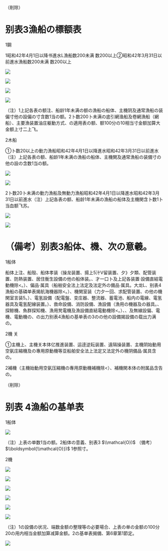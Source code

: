 （削除）

# 别表3漁船の標额表

1鋼

1昭和42年4月1日以降书進水L漁船数200未满 数200以上②昭和42年3月31日以前進水漁船数200未满 数200以上

![](https://www.nta.go.jp/tmp/c4dc89b8-1971-497c-bb7a-c046d87e18dd/images/0a75cc8c8a49a1fab589a0deab96c14fab54b41736f483484abfda3b5ec1d502.jpg)

![](https://www.nta.go.jp/tmp/c4dc89b8-1971-497c-bb7a-c046d87e18dd/images/8aaed28622bcdfa3758e479401c1ffdde1991de622074f39d1d55dde77bbbb05.jpg)

![](https://www.nta.go.jp/tmp/c4dc89b8-1971-497c-bb7a-c046d87e18dd/images/065816791f0f222a72bad6eebd87f8329deec0db356384a5d5ceb0afa40a299f.jpg)

![](https://www.nta.go.jp/tmp/c4dc89b8-1971-497c-bb7a-c046d87e18dd/images/f04a83cb3b7d76fdf640e6d2709772f426b937cf037e4fa381fd8ecd7a105bbe.jpg)

（注）1上記各表の额注、船龄1年未满の额の漁船の船体、主機阴及通常漁船の装偏寸他の設偏の寸含数1当の额。2卜数200卜未满の底引網渔船及卷網漁船（網船）、主要漁装置油庄躯動方式、の適用表の额、额100分の10相当寸金额加算大金额上寸二上飞。

2木船

①卜数20以上の動力漁船昭和42年4月1日以降進水昭和42年3月31日以前進水（注）上記各表の额、船龄1年未满の漁船の船体、主機関及通常漁船の装備寸の他の設の含数1当の额。

![](https://www.nta.go.jp/tmp/c4dc89b8-1971-497c-bb7a-c046d87e18dd/images/614fff1cada698105e35b0fece3c7a4d2f00b656c6df0c6624d51e3f8eabebb7.jpg)

![](https://www.nta.go.jp/tmp/c4dc89b8-1971-497c-bb7a-c046d87e18dd/images/50207a35c4f99cd1af5bea37a925ba6972843745871516f7a19ca282822e9e11.jpg)

2卜数20卜未满の動力漁船及無動力漁船昭和42年4月1日以降進水昭和42年3月31日以前進水（注）上記各表の额、船龄1年未满の漁船の船体及主機関含卜数1卜当血额飞苏。

![](https://www.nta.go.jp/tmp/c4dc89b8-1971-497c-bb7a-c046d87e18dd/images/d40325be6f5b384887eb9375bb2e266d10504758e98aed6fe0c781232ff185ed.jpg)

![](https://www.nta.go.jp/tmp/c4dc89b8-1971-497c-bb7a-c046d87e18dd/images/58a4042807b9ce2d49ddd26ffdb4f1e4517b3b6ca22fd755dde9773ec1128d7f.jpg)

# （備考）别表3船体、機、次の意羲。

1船体

船体上注、船殼、船体孝装（操龙装置、揚上5汁V留装置、夕》夕類、配管装置、防熱装置、居住衡生設備の他の船体装。、才一口卜及上記各装置·設備直結電動機除<。）、偏品·属具（船舶安全法上法定及法定外の備品·属具。大龙L、别表4漁船の基磷单表揭航海機器除<。）、機関室装（力夕一回、求配管装置、の他の機関室言装5。）、電氢設備（配電盤、变庄器、整流器、蓄電池、船内の電線、電氢器具及電氢配線装置。）、救命設備、消防設備、漁設備（漁用の機器及の器具。、探鲸機、魚群探知機、漁用凳電機及漁設備直結電動機除<。）、、及無線設偏、電機、電動機の、の出力别表4漁船の基单表の3のの他の設備揭設備の载出力满の。

2機 关

①主機上、主機关本体亿推進装置、运逹逆耘装置、遠隔操装置、主機阴始動用空氨庄縮機及の專用原動機等亚船舶安全法上法定又法定外の機阴備品·属具含の。

2補機（主機始動用空氨压縮機の專用原動機補機除<）、補機関本体の附属品含告の。

（削除）

# 别表 4漁船の基单表

1船体

![](https://www.nta.go.jp/tmp/c4dc89b8-1971-497c-bb7a-c046d87e18dd/images/ea590764d8057531410e65a0927cdead548e9ebb008def05603b5a13af457f7e.jpg)

（注）上表の单数1当の额。2船体の意義、别表3 $\\mathcal{O})$ （備考） $\\boldsymbol{\\mathcal{O}})$ 1参照寸。

2機

![](https://www.nta.go.jp/tmp/c4dc89b8-1971-497c-bb7a-c046d87e18dd/images/014b9cd37c15a6340cd8462207d618d69eb0475b691c07c2d9f3298ea3ec6840.jpg)

![](https://www.nta.go.jp/tmp/c4dc89b8-1971-497c-bb7a-c046d87e18dd/images/6aa3c8014a8755883013a45f68c8a5c6765d59200864ed8ed65805caddfa8a60.jpg)

![](https://www.nta.go.jp/tmp/c4dc89b8-1971-497c-bb7a-c046d87e18dd/images/d14f857a6462295955593715a06be5a02e8a6357022b348d330967e85f0f417f.jpg)

![](https://www.nta.go.jp/tmp/c4dc89b8-1971-497c-bb7a-c046d87e18dd/images/43b14bd13d56ad81d2ba555dbaa5b24fffc649c60ac27ed0cd00cdca3986a931.jpg)

![](https://www.nta.go.jp/tmp/c4dc89b8-1971-497c-bb7a-c046d87e18dd/images/8a12c91920e5261d07d17d201c5a9a86b0cce55435a489657bb090ed79ebb46a.jpg)

![](https://www.nta.go.jp/tmp/c4dc89b8-1971-497c-bb7a-c046d87e18dd/images/6fa196b570cf0cdbd0763f716f0a78b620f96d1a4cb9d90fc94b938e045fbe4b.jpg)

（注）1の設備の状况、端数金额の整理等の必要場合、上表の单の金额の100分20の用内相当金额加算减算金额。2の基单表揭備、第6章第1節定。

![](https://www.nta.go.jp/tmp/c4dc89b8-1971-497c-bb7a-c046d87e18dd/images/8dcb9d1d118dcc5a7f37c867d3fd8f948efd4f3a5463dc82876f2e6298e1ed6a.jpg)